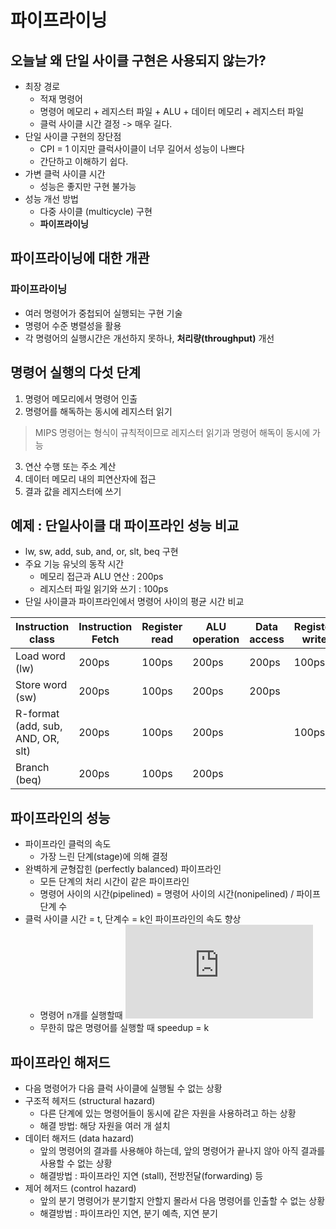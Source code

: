 # 파이프라이닝

## 오늘날 왜 단일 사이클 구현은 사용되지 않는가?
* 최장 경로
  * 적재 명령어
  * 명령어 메모리 + 레지스터 파일 + ALU + 데이터 메모리 + 레지스터 파일
  * 클럭 사이클 시간 결정 -> 매우 길다.
* 단일 사이클 구현의 장단점
  * CPI = 1 이지만 클럭사이클이 너무 길어서 성능이 나쁘다
  * 간단하고 이해하기 쉽다.
* 가변 클럭 사이클 시간
  * 성능은 좋지만 구현 불가능
* 성능 개선 방법
  * 다중 사이클 (multicycle) 구현
  * **파이프라이닝**

## 파이프라이닝에 대한 개관
### 파이프라이닝
* 여러 명령어가 중첩되어 실행되는 구현 기술
* 명령어 수준 병렬성을 활용
* 각 명령어의 실행시간은 개선하지 못하나, **처리량(throughput)** 개선

## 명령어 실행의 다섯 단계
1. 명령어 메모리에서 명령어 인출
2. 명령어를 해독하는 동시에 레지스터 읽기
> MIPS 명령어는 형식이 규칙적이므로 레지스터 읽기과 명령어 해독이 동시에 가능
3. 연산 수행 또는 주소 계산
4. 데이터 메모리 내의 피연산자에 접근
5. 결과 값을 레지스터에 쓰기

## 예제 : 단일사이클 대 파이프라인 성능 비교
* lw, sw, add, sub, and, or, slt, beq 구현
* 주요 기능 유닛의 동작 시간
  * 메모리 접근과 ALU 연산 : 200ps
  * 레지스터 파일 읽기와 쓰기 : 100ps
* 단일 사이클과 파이프라인에서 명령어 사이의 평균 시간 비교

| Instruction class | Instruction Fetch | Register read | ALU operation | Data access | Register write | Total time |
|--------|--------|--------|--------|--------|--------|--------|
| Load word (lw) | 200ps | 100ps | 200ps | 200ps | 100ps | 800ps |
| Store word (sw) | 200ps | 100ps | 200ps | 200ps |  | 700ps |
| R-format (add, sub, AND, OR, slt) | 200ps | 100ps | 200ps |  | 100ps | 600ps |
| Branch (beq) | 200ps | 100ps | 200ps |  |  | 500ps |

## 파이프라인의 성능
* 파이프라인 클럭의 속도
  * 가장 느린 단계(stage)에 의해 결정
* 완벽하게 균형잡힌 (perfectly balanced) 파이프라인
  * 모든 단계의 처리 시간이 같은 파이프라인
  * 명령어 사이의 시간(pipelined) = 명령어 사이의 시간(nonipelined) / 파이프 단계 수
* 클럭 사이클 시간 = t, 단계수 = k인 파이프라인의 속도 향상
  * 명령어 n개를 실행할때
  ![](https://latex.codecogs.com/gif.latex?speedup%20%3D%20%5Cfrac%7Bn%20%5Ctimes%20k%20%5Ctimes%20t%7D%7B%28k-1%29%20%5Ctimes%20t%20&plus;%20n%20%5Ctimes%20t%7D%20%3D%20%5Cfrac%7Bn%20%5Ctimes%20k%20%5Ctimes%20t%7D%7Bk%20%5Ctimes%20t%20&plus;%20%28n%20-%201%29%20%5Ctimes%20t%7D)
  * 무한히 많은 명령어를 실행할 때
    speedup = k 

## 파이프라인 해저드
* 다음 명령어가 다음 클럭 사이클에 실행될 수 없는 상황
* 구조적 헤저드 (structural hazard)
  * 다른 단계에 있는 명령어들이 동시에 같은 자원을 사용하려고 하는 상황
  * 해결 방법: 해당 자원을 여러 개 설치
* 데이터 해저드 (data hazard)
  * 앞의 명령어의 결과를 사용해야 하는데, 앞의 명령어가 끝나지 않아 아직 결과를 사용할 수 없는 상황
  * 해결방법 : 파이프라인 지연 (stall), 전방전달(forwarding) 등
* 제어 헤저드 (control hazard)
  * 앞의 분기 명령어가 분기할지 안할지 몰라서 다음 명령어를 인출할 수 없는 상황
  * 해결방법 : 파이프라인 지연, 분기 예측, 지연 분기